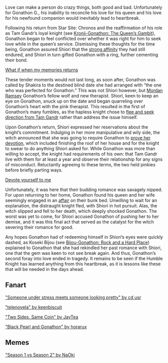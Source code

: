 <!-- title: The Witch’s Trials -->

Love can make a person do crazy things, both good and bad. Unfortunately for Gonathon G., his inability to reconcile his love for his queen and his love for his newfound companion would inevitably lead to heartbreak.

Following his return from Star Site: Chronos and the reaffirmation of his role as Tam Gandr’s loyal knight (see [Kronii-Gonathon: The Queen’s Gambit](#edge:kronii-gigi)), Gonathon began to feel conflicted over whether it was right for him to seek love while in the queen’s service. Dismissing these thoughts for the time being, Gonathon assured Shiori that the [strong affinity](https://youtu.be/BSPi8sTHdAY?t=2h50m6s) they had still endured, and Shiori in turn gifted Gonathon with a ring, further cementing their bond.

[What if when my memories returns](#embed:https://youtu.be/BSPi8sTHdAY?t=2h52m33s)

These tender moments would not last long, as soon after, Gonathon was called by Shakira to the destined blind date she had arranged with “the one who was perfected for Gonathon.” This was not Shiori however, but [Mordan Ramsey](https://youtu.be/BSPi8sTHdAY?t=3h11m48s) Gonathon’s fellow wolf and new therapist. Shiori, keen to keep an eye on Gonathon, snuck up on the date and began quarreling over Gonathon’s heart with the pink therapist. This resulted in the first of Gonathon’s many fumbles, as the hapless knight chose to [flee and seek direction from Tam Gandr](https://youtu.be/BSPi8sTHdAY?t=3h18m18s) rather than address the issue himself.

Upon Gonathon’s return, Shiori expressed her reservations about the knight’s commitment. Indulging in her more manipulative and wily side, the witch announced that she was going to require Gonathon to [prove her devotion](https://youtu.be/BSPi8sTHdAY?t=3h39m36s), which included finishing the roof of her house and for the knight to swear to do anything Shiori asked for. While Gonathon was more than willing to accept, the knight had requirements of his own: that Tam Gandr live with them for at least a year and observe their relationship for any signs of misconduct. Reluctantly agreeing to these terms, the two held pinkies before briefly parting ways.

[Devote yourself to me](#embed:https://youtu.be/BSPi8sTHdAY?t=3h51m2s)

Unfortunately, it was here that their budding romance was savagely nipped. For upon returning to her home, Gonathon found his queen and her wife seemingly engaged in an [affair](https://youtu.be/BSPi8sTHdAY?t=4h31m02s) on their bunk bed. Unwilling to wait for an explanation, the distraught knight fled, with Shiori in hot pursuit. Alas, the witch slipped and fell to her death, which deeply shocked Gonathon. The worst was yet to come, for Shiori accused Gonathon of pushing her to her demise, and it was this final act that served as the catalyst for the witch severing their romance for good.

Any hopes Gonathon had of redeeming himself in Shiori’s eyes were quickly dashed, as Koseki Bijou (see [Bijou-Gonathon: Rock and a Hard Place](#edge:gigi-bijou)) explained to Gonathon that she had rekindled her past romance with Shiori, one that the gem was keen to not see break again. And thus, Gonathon’s second foray into love ended in tragedy. It remains to be seen if the Humble Knight has learned anything from this heartbreak, as it is lessons like these that will be needed in the days ahead.

## Fanart

["Someone under stress meets someone looking pretty" by cd usr](https://x.com/cd_usr/status/1922052961083007296)

["telenovela" by keenbiscuit](https://x.com/keenbiscuit/status/1920009469695586658)

["Two Sides. Same Coin" by JayTea](https://x.com/jayteamations/status/1934347059643162875)

["Black Pearl and Gonathon" by horarux](https://x.com/horarux/status/1927672237303415211)

## Memes

["Season 1 vs Season 2" by NaOki](https://x.com/NaOkiExistiert/status/1919968772510597160)
